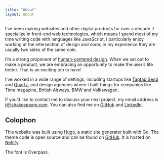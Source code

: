 ```yaml
---
title: "About"
layout: about
---
```


I’ve been making websites and other digital products for over a decade. I specialize in front-end web technologies, which means I spend most of my time writing code with languages like JavaScript. I particularly enjoy working at the intersection of design and code; in my experience they are usually two sides of the same coin.

I’m a strong proponent of [human-centered design](https://www.youtube.com/watch?v=rmM0kRf8Dbk&vl=en). When we set out to make a product, we are embracing an opportunity to make the user’s life better. That is an exciting job to have!

I've worked in a wide range of settings, including startups like [Taptap Send](https://techcrunch.com/2021/12/20/taptap-send-raises-65m-to-build-cross-border-remittances-focused-on-the-most-underserved-markets/?guccounter=1&guce_referrer=aHR0cHM6Ly93d3cuZ29vZ2xlLmNvbS8&guce_referrer_sig=AQAAAF18x7dqKE1LTskI4iiCxulTYo2AIp0APMmPJy_f4PdNVdEh2ZcEdOQMd5D6ec1XErTezzVRRl9E603RLPWTSCSqH0D1BQnXsiRRI15PJymsvuGXWPs88nBQtRo6xYRBfVwt-8SsZhqH2pJjj_12niXJAVbceXlcgrreQ8bU6ldY) and [Quartz](https://qz.com), and design agencies where I built things for companies like Time magazine, British Airways, BMW and Volkswagen. 

If you’d like to contact me to discuss your next project, my email address is [j@jshakespeare.com](mailto:j@jshakespeare.com). You can also find me on [GitHub](http://github.com/jshakes) and [LinkedIn](https://www.linkedin.com/in/james-shakespeare-40784435/).

## Colophon

This website was built using [Hugo](https://gohugo.io/), a static site generator built with Go. The theme code is open source and can be found on [GitHub](https://github.com/jshakes/jshakespeare2019). It is hosted on [Netlify](https://www.netlify.com/).

The font is Overpass.
